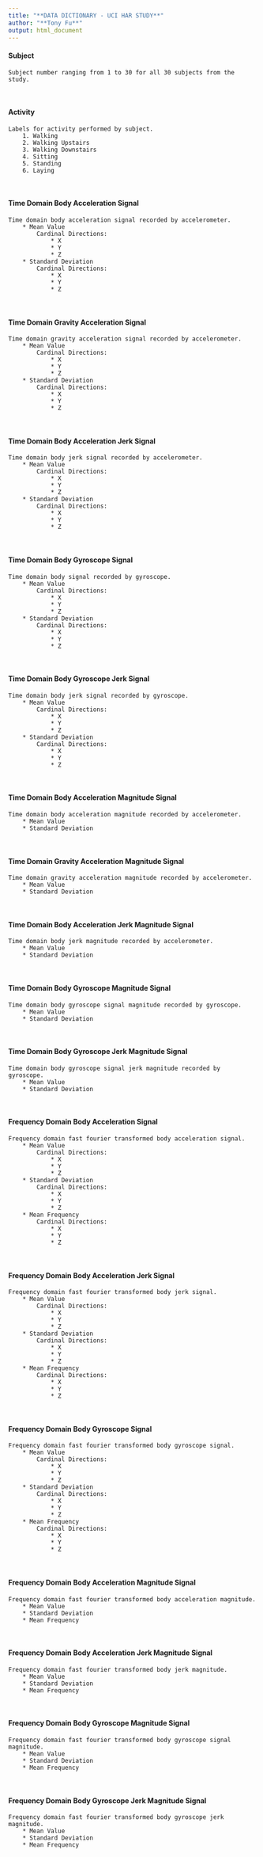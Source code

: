 ```yaml
---
title: "**DATA DICTIONARY - UCI HAR STUDY**"
author: "**Tony Fu**"
output: html_document
---
```


#### **Subject**
    Subject number ranging from 1 to 30 for all 30 subjects from the study.
<br/>

#### **Activity**
    Labels for activity performed by subject.
        1. Walking
        2. Walking Upstairs
        3. Walking Downstairs
        4. Sitting
        5. Standing
        6. Laying
<br/>

#### **Time Domain Body Acceleration Signal**
    Time domain body acceleration signal recorded by accelerometer.
        * Mean Value
            Cardinal Directions:
                * X 
                * Y
                * Z
        * Standard Deviation
            Cardinal Directions:
                * X
                * Y
                * Z
<br/>

#### **Time Domain Gravity Acceleration Signal**
    Time domain gravity acceleration signal recorded by accelerometer.
        * Mean Value
            Cardinal Directions:
                * X 
                * Y
                * Z
        * Standard Deviation
            Cardinal Directions:
                * X
                * Y
                * Z
<br/>

#### **Time Domain Body Acceleration Jerk Signal**
    Time domain body jerk signal recorded by accelerometer.
        * Mean Value
            Cardinal Directions:
                * X 
                * Y
                * Z
        * Standard Deviation
            Cardinal Directions:
                * X
                * Y
                * Z
<br/>

#### **Time Domain Body Gyroscope Signal**
    Time domain body signal recorded by gyroscope.
        * Mean Value
            Cardinal Directions:
                * X 
                * Y
                * Z
        * Standard Deviation
            Cardinal Directions:
                * X
                * Y
                * Z
<br/>

#### **Time Domain Body Gyroscope Jerk Signal**
    Time domain body jerk signal recorded by gyroscope.
        * Mean Value
            Cardinal Directions:
                * X 
                * Y
                * Z
        * Standard Deviation
            Cardinal Directions:
                * X
                * Y
                * Z
<br/>

#### **Time Domain Body Acceleration Magnitude Signal**
    Time domain body acceleration magnitude recorded by accelerometer.
        * Mean Value
        * Standard Deviation
<br/>

#### **Time Domain Gravity Acceleration Magnitude Signal**
    Time domain gravity acceleration magnitude recorded by accelerometer.
        * Mean Value
        * Standard Deviation
<br/>

#### **Time Domain Body Acceleration Jerk Magnitude Signal**
    Time domain body jerk magnitude recorded by accelerometer.
        * Mean Value
        * Standard Deviation
<br/>

#### **Time Domain Body Gyroscope Magnitude Signal**
    Time domain body gyroscope signal magnitude recorded by gyroscope.
        * Mean Value
        * Standard Deviation
<br/>

#### **Time Domain Body Gyroscope Jerk Magnitude Signal**
    Time domain body gyroscope signal jerk magnitude recorded by gyroscope.
        * Mean Value
        * Standard Deviation
<br/>

#### **Frequency Domain Body Acceleration Signal**
    Frequency domain fast fourier transformed body acceleration signal.
        * Mean Value
            Cardinal Directions:
                * X 
                * Y
                * Z
        * Standard Deviation
            Cardinal Directions:
                * X
                * Y
                * Z
        * Mean Frequency
            Cardinal Directions:
                * X
                * Y
                * Z
<br/>

#### **Frequency Domain Body Acceleration Jerk Signal**
    Frequency domain fast fourier transformed body jerk signal.
        * Mean Value
            Cardinal Directions:
                * X 
                * Y
                * Z
        * Standard Deviation
            Cardinal Directions:
                * X
                * Y
                * Z
        * Mean Frequency
            Cardinal Directions:
                * X
                * Y
                * Z
<br/>

#### **Frequency Domain Body Gyroscope Signal**
    Frequency domain fast fourier transformed body gyroscope signal.
        * Mean Value
            Cardinal Directions:
                * X 
                * Y
                * Z
        * Standard Deviation
            Cardinal Directions:
                * X
                * Y
                * Z
        * Mean Frequency
            Cardinal Directions:
                * X
                * Y
                * Z
<br/>

#### **Frequency Domain Body Acceleration Magnitude Signal**
    Frequency domain fast fourier transformed body acceleration magnitude.
        * Mean Value
        * Standard Deviation
        * Mean Frequency
<br/>

#### **Frequency Domain Body Acceleration Jerk Magnitude Signal**
    Frequency domain fast fourier transformed body jerk magnitude.
        * Mean Value
        * Standard Deviation
        * Mean Frequency
<br/>

#### **Frequency Domain Body Gyroscope Magnitude Signal**
    Frequency domain fast fourier transformed body gyroscope signal magnitude.
        * Mean Value
        * Standard Deviation
        * Mean Frequency
<br/>

#### **Frequency Domain Body Gyroscope Jerk Magnitude Signal**
    Frequency domain fast fourier transformed body gyroscope jerk magnitude.
        * Mean Value
        * Standard Deviation
        * Mean Frequency
<br/>
